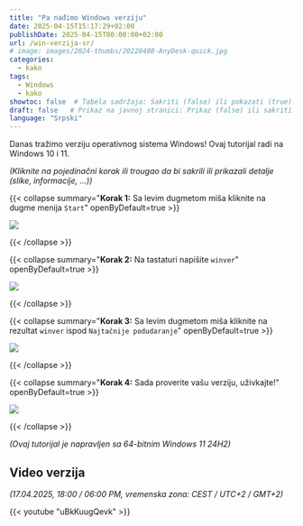 ```yaml
---
title: "Pa nađimo Windows verziju"
date: 2025-04-15T15:17:29+02:00
publishDate: 2025-04-15T00:00:00+02:00
url: /win-verzija-sr/
# image: images/2024-thumbs/20220408-AnyDesk-quick.jpg
categories: 
  - kako
tags: 
  - Windows
  - kako
showtoc: false  # Tabela sadržaja: Sakriti (false) ili pokazati (true).
draft: false   # Prikaz na javnoj stranici: Prikaz (false) ili sakriti (true).
language: "Srpski"
---
```


Danas tražimo verziju operativnog sistema Windows! Ovaj tutorijal radi na Windows 10 i 11.

*(Kliknite na pojedinačni korak ili trougao da bi sakrili ili prikazali detalje (slike, informacije, ...))*

{{< collapse summary="**Korak 1:** Sa levim dugmetom miša kliknite na dugme menija `Start`" openByDefault=true >}}

   ![](/images/other/Win11_start_btn.jpeg)

{{< /collapse >}}

{{< collapse summary="**Korak 2:** Na tastaturi napišite `winver`" openByDefault=true >}}

   ![](/images/other/Win11_sr_start_trazi_winver.jpeg)

{{< /collapse >}}

{{< collapse summary="**Korak 3:** Sa levim dugmetom miša kliknite na rezultat `winver` ispod `Najtačnije podudaranje`" openByDefault=true >}}

   ![](/images/other/Win11_sr_start_trazi_winver_rezultat.jpeg)

{{< /collapse >}}

{{< collapse summary="**Korak 4:** Sada proverite vašu verziju, uživkajte!" openByDefault=true >}}

   ![](/images/other/Win11_sr_osnovni_podaci_prozor.jpeg)

{{< /collapse >}}

*(Ovaj tutorijal je napravljen sa 64-bitnim Windows 11 24H2)*

## Video verzija

*(17.04.2025, 18:00 / 06:00 PM, vremenska zona: CEST / UTC+2 / GMT+2)*

{{< youtube "uBkKuugQevk" >}}